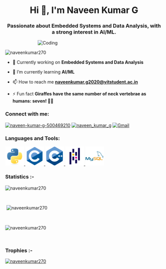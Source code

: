 <h1 align="center">Hi 👋, I'm Naveen Kumar G</h1>
<h3 align="center">Passionate about Embedded Systems and Data Analysis, with a strong interest in AI/ML.</h3>
<img align="right" alt="Coding" width="400" src="https://thumbs.gfycat.com/EvilNextDevilfish-small.gif" />

<br>
<p align="left"> <img src="https://komarev.com/ghpvc/?username=naveenkumar270&label=Profile%20views&color=0e75b6&style=flat" alt="naveenkumar270" /> </p>


- 🔭 Currently working on **Embedded Systems and Data Analysis**

- 🌱 I’m currently learning **AI/ML**

- 📫 How to reach me **naveenkumar.g2020@vitstudent.ac.in**

- ⚡ Fun fact **Giraffes have the same number of neck vertebrae as humans: seven! 🦒🦴**
<h3 align="left">Connect with me:</h3>
<p align="left">
<a href="https://linkedin.com/in/naveen-kumar-g-500469210" target="blank"><img align="center" src="https://raw.githubusercontent.com/rahuldkjain/github-profile-readme-generator/master/src/images/icons/Social/linked-in-alt.svg" alt="naveen-kumar-g-500469210" height="50" width="60" /></a>
<a href="https://www.leetcode.com/naveen_kumar_g" target="blank"><img align="center" src="https://raw.githubusercontent.com/rahuldkjain/github-profile-readme-generator/master/src/images/icons/Social/leet-code.svg" alt="naveen_kumar_g" height="50" width="60" /></a>
<a href="mailto:kumarnaveen67285@gmail.com" target="_blank" ><img align="center" src="https://cdn.icon-icons.com/icons2/2631/PNG/512/gmail_new_logo_icon_159149.png" alt="Gmail" height="60" width="60" />
</a>

</p>

<h3 align="left">Languages and Tools:</h3>
<p align="left"> <a href="https://www.python.org" target="_blank" rel="noreferrer"> <img src="https://raw.githubusercontent.com/devicons/devicon/master/icons/python/python-original.svg" alt="python" width="60" height="60"/> </a> <a href="https://www.cprogramming.com/" target="_blank" rel="noreferrer"> <img src="https://raw.githubusercontent.com/devicons/devicon/master/icons/c/c-original.svg" alt="c" width="60" height="60"/> </a> <a href="https://www.w3schools.com/cpp/" target="_blank" rel="noreferrer"> <img src="https://raw.githubusercontent.com/devicons/devicon/master/icons/cplusplus/cplusplus-original.svg" alt="cplusplus" width="60" height="60"/> </a> <a href="https://pandas.pydata.org/" target="_blank" rel="noreferrer"> <img src="https://raw.githubusercontent.com/devicons/devicon/2ae2a900d2f041da66e950e4d48052658d850630/icons/pandas/pandas-original.svg" alt="pandas" width="60" height="60"/> </a><a href="https://www.mysql.com/" target="_blank" rel="noreferrer"> <img src="https://raw.githubusercontent.com/devicons/devicon/master/icons/mysql/mysql-original-wordmark.svg" alt="mysql" width="60" height="60"/> </a> 
</p>




<h3>Statistics :-</h3>
<span>
  
<p><img align="center" src="https://github-readme-stats.vercel.app/api/top-langs?username=naveenkumar270&show_icons=true&locale=en&layout=compact&theme=radical" alt="naveenkumar270" /></p>
<br>
<p>&nbsp;<img align="center" src="https://github-readme-stats.vercel.app/api?username=naveenkumar270&show_icons=true&locale=en&theme=radical" alt="naveenkumar270" /></p>
<br>
<p><img align="center" src="https://github-readme-streak-stats.herokuapp.com/?user=naveenkumar270&theme=radical" alt="naveenkumar270" /></p>
<br>
<h3>Trophies :-</h3>

<p align="left"> <a href="https://github.com/ryo-ma/github-profile-trophy"><img src="https://github-profile-trophy.vercel.app/?username=naveenkumar270&theme=radical" alt="naveenkumar270" /></a> </p>
